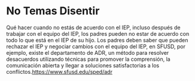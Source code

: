 # No Temas Disentir

Qué hacer cuando no estás de acuerdo con el IEP, incluso después de trabajar con el equipo del IEP, los padres pueden no estar de acuerdo con todo lo que está en el IEP de su hijo. Los padres deben saber que pueden rechazar el IEP y negociar cambios con el equipo del IEP, en SFUSD, por ejemplo, existe el departamento de ADR, un método para resolver desacuerdos utilizando técnicas para promover la comprensión, la comunicación abierta y llegar a soluciones satisfactorias a los conflictos.https://www.sfusd.edu/sped/adr
